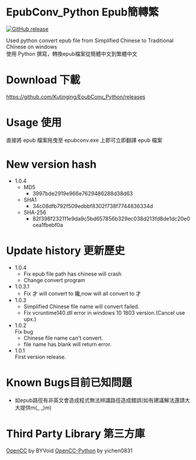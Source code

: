 # EpubConv_Python Epub簡轉繁
[![GitHub release](https://img.shields.io/github/release/Kutinging/EpubConv_Python.svg?style=plastic)](https://github.com/Kutinging/EpubConv_Python/releases)  
  
Used python convert epub file from Simplified Chinese to Traditional Chinese on windows  
使用 Python 撰寫，轉換epub檔案從簡體中文到繁體中文  
# Download 下載
https://github.com/Kutinging/EpubConv_Python/releases
# Usage 使用
直接將 epub 檔案拖曳至 epubconv.exe 上即可立即翻譯 epub 檔案
# New version hash
* 1.0.4
  * MD5
    * 3997bde2919e966e7629486288d38d63
  * SHA1
    * 34c08dfb792f509edbbf8302f738f7744836334d
  * SHA-256
    * 82f398f232111e9da9c5bd657856b329ec038d213fd8de1dc20e0cea1fbebf0a
# Update history 更新歷史
* 1.0.4
  * Fix epub file path has chinese will crash
  * Change convert program
* 1.0.3.1
  * Fix 才 will convert to 纔,now will all convert to 才
* 1.0.3
  * Simplified Chinese file name will convert failed.
  * Fix vcruntime140.dll error in windows 10 1803 version.(Cancel use upx.)
* 1.0.2  
  Fix bug
  * Chinese file name can't convert.
  * file name has blank will return error.
* 1.0.1  
  First version release.

# Known Bugs目前已知問題
* 如epub路徑有非英文會造成程式無法辨識路徑造成錯誤(如有建議解法還請大大提供m(_  _)m)

# Third Party Library 第三方庫
[OpenCC](https://github.com/BYVoid/OpenCC) by BYVoid
[OpenCC-Python](https://github.com/yichen0831/opencc-python) by yichen0831
